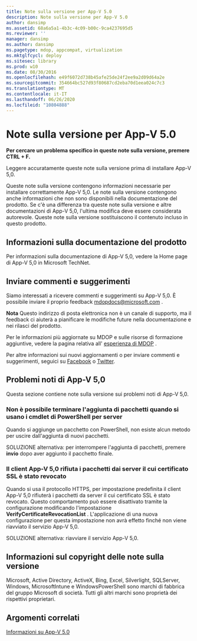 ```yaml
---
title: Note sulla versione per App-V 5.0
description: Note sulla versione per App-V 5.0
author: dansimp
ms.assetid: 68a6a5a1-4b3c-4c09-b00c-9ca4237695d5
ms.reviewer: ''
manager: dansimp
ms.author: dansimp
ms.pagetype: mdop, appcompat, virtualization
ms.mktglfcycl: deploy
ms.sitesec: library
ms.prod: w10
ms.date: 08/30/2016
ms.openlocfilehash: e49f6072d738b45afe25de24f2ee9a2d09d64a2e
ms.sourcegitcommit: 354664bc527d93f80687cd2eba70d1eea024c7c3
ms.translationtype: MT
ms.contentlocale: it-IT
ms.lasthandoff: 06/26/2020
ms.locfileid: "10804888"
---
```

# Note sulla versione per App-V 5.0


**Per cercare un problema specifico in queste note sulla versione, premere CTRL + F.**

Leggere accuratamente queste note sulla versione prima di installare App-V 5,0.

Queste note sulla versione contengono informazioni necessarie per installare correttamente App-V 5,0. Le note sulla versione contengono anche informazioni che non sono disponibili nella documentazione del prodotto. Se c'è una differenza tra queste note sulla versione e altre documentazioni di App-V 5,0, l'ultima modifica deve essere considerata autorevole. Queste note sulla versione sostituiscono il contenuto incluso in questo prodotto.

## Informazioni sulla documentazione del prodotto


Per informazioni sulla documentazione di App-V 5,0, vedere la Home page di App-V 5,0 in Microsoft TechNet.

## Inviare commenti e suggerimenti


Siamo interessati a ricevere commenti e suggerimenti su App-V 5,0. È possibile inviare il proprio feedback <mdopdocs@microsoft.com> .

**Nota**  Questo indirizzo di posta elettronica non è un canale di supporto, ma il feedback ci aiuterà a pianificare le modifiche future nella documentazione e nei rilasci del prodotto.

 

Per le informazioni più aggiornate su MDOP e sulle risorse di formazione aggiuntive, vedere la pagina relativa all' [esperienza di MDOP](https://go.microsoft.com/fwlink/p/?LinkId=236032) .

Per altre informazioni sui nuovi aggiornamenti o per inviare commenti e suggerimenti, seguici su [Facebook](https://go.microsoft.com/fwlink/p/?LinkId=242445) o [Twitter](https://go.microsoft.com/fwlink/p/?LinkId=242447).

## Problemi noti di App-V 5,0


Questa sezione contiene note sulla versione sui problemi noti di App-V 5,0.

### Non è possibile terminare l'aggiunta di pacchetti quando si usano i cmdlet di PowerShell per server

Quando si aggiunge un pacchetto con PowerShell, non esiste alcun metodo per uscire dall'aggiunta di nuovi pacchetti.

SOLUZIONE alternativa: per interrompere l'aggiunta di pacchetti, premere **invio** dopo aver aggiunto il pacchetto finale.

### <a href="" id="-------------app-v-5-0-client-rejects-packages-from-servers-whose-ssl-certificate-has-been-revoked"></a> Il client App-V 5,0 rifiuta i pacchetti dai server il cui certificato SSL è stato revocato

Quando si usa il protocollo HTTPS, per impostazione predefinita il client App-V 5,0 rifiuterà i pacchetti da server il cui certificato SSL è stato revocato. Questo comportamento può essere disattivato tramite la configurazione modificando l'impostazione **VerifyCertificateRevocationList** . L'applicazione di una nuova configurazione per questa impostazione non avrà effetto finché non viene riavviato il servizio App-V 5,0.

SOLUZIONE alternativa: riavviare il servizio App-V 5,0.

## Informazioni sul copyright delle note sulla versione


Microsoft, Active Directory, ActiveX, Bing, Excel, Silverlight, SQLServer, Windows, MicrosoftIntune e WindowsPowerShell sono marchi di fabbrica del gruppo Microsoft di società. Tutti gli altri marchi sono proprietà dei rispettivi proprietari.








## Argomenti correlati


[Informazioni su App-V 5.0](about-app-v-50.md)

 

 





